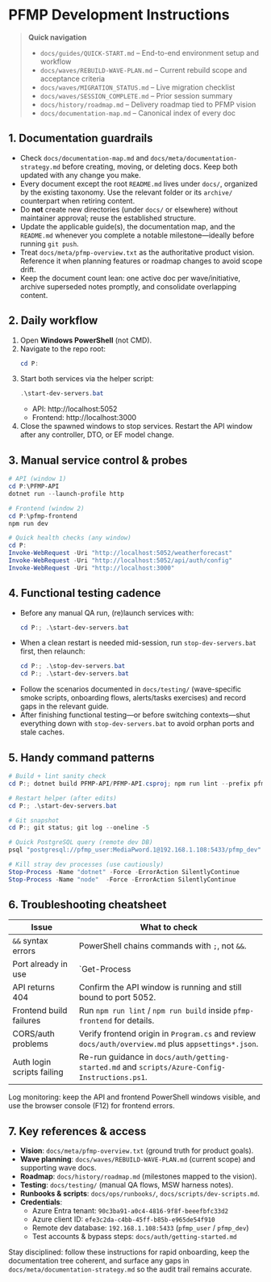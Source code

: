 ﻿# PFMP Development Instructions

> **Quick navigation**
> - `docs/guides/QUICK-START.md` – End-to-end environment setup and workflow
> - `docs/waves/REBUILD-WAVE-PLAN.md` – Current rebuild scope and acceptance criteria
> - `docs/waves/MIGRATION_STATUS.md` – Live migration checklist
> - `docs/waves/SESSION_COMPLETE.md` – Prior session summary
> - `docs/history/roadmap.md` – Delivery roadmap tied to PFMP vision
> - `docs/documentation-map.md` – Canonical index of every doc

## 1. Documentation guardrails

- Check `docs/documentation-map.md` and `docs/meta/documentation-strategy.md` before creating, moving, or deleting docs. Keep both updated with any change you make.
- Every document except the root `README.md` lives under `docs/`, organized by the existing taxonomy. Use the relevant folder or its `archive/` counterpart when retiring content.
- Do **not** create new directories (under `docs/` or elsewhere) without maintainer approval; reuse the established structure.
- Update the applicable guide(s), the documentation map, and the `README.md` whenever you complete a notable milestone—ideally before running `git push`.
- Treat `docs/meta/pfmp-overview.txt` as the authoritative product vision. Reference it when planning features or roadmap changes to avoid scope drift.
- Keep the document count lean: one active doc per wave/initiative, archive superseded notes promptly, and consolidate overlapping content.

## 2. Daily workflow

1. Open **Windows PowerShell** (not CMD).
2. Navigate to the repo root:
   ```powershell
   cd P:
   ```
3. Start both services via the helper script:
   ```powershell
   .\start-dev-servers.bat
   ```
   - API: http://localhost:5052
   - Frontend: http://localhost:3000
4. Close the spawned windows to stop services. Restart the API window after any controller, DTO, or EF model change.

## 3. Manual service control & probes

```powershell
# API (window 1)
cd P:\PFMP-API
dotnet run --launch-profile http

# Frontend (window 2)
cd P:\pfmp-frontend
npm run dev

# Quick health checks (any window)
cd P:
Invoke-WebRequest -Uri "http://localhost:5052/weatherforecast"
Invoke-WebRequest -Uri "http://localhost:5052/api/auth/config"
Invoke-WebRequest -Uri "http://localhost:3000"
```

## 4. Functional testing cadence

- Before any manual QA run, (re)launch services with:
   ```powershell
   cd P:; .\start-dev-servers.bat
   ```
- When a clean restart is needed mid-session, run `stop-dev-servers.bat` first, then relaunch:
   ```powershell
   cd P:; .\stop-dev-servers.bat
   cd P:; .\start-dev-servers.bat
   ```
- Follow the scenarios documented in `docs/testing/` (wave-specific smoke scripts, onboarding flows, alerts/tasks exercises) and record gaps in the relevant guide.
- After finishing functional testing—or before switching contexts—shut everything down with `stop-dev-servers.bat` to avoid orphan ports and stale caches.

## 5. Handy command patterns

```powershell
# Build + lint sanity check
cd P:; dotnet build PFMP-API/PFMP-API.csproj; npm run lint --prefix pfmp-frontend

# Restart helper (after edits)
cd P:; .\start-dev-servers.bat

# Git snapshot
cd P:; git status; git log --oneline -5

# Quick PostgreSQL query (remote dev DB)
psql "postgresql://pfmp_user:MediaPword.1@192.168.1.108:5433/pfmp_dev" --% -c "SELECT COUNT(*) FROM \"Users\";"

# Kill stray dev processes (use cautiously)
Stop-Process -Name "dotnet" -Force -ErrorAction SilentlyContinue
Stop-Process -Name "node"  -Force -ErrorAction SilentlyContinue
```

## 6. Troubleshooting cheatsheet

| Issue | What to check |
|-------|---------------|
| `&&` syntax errors | PowerShell chains commands with `;`, not `&&`. |
| Port already in use | `Get-Process | Where-Object { $_.ProcessName -match "(dotnet|node)" }` and terminate as needed. |
| API returns 404 | Confirm the API window is running and still bound to port 5052. |
| Frontend build failures | Run `npm run lint` / `npm run build` inside `pfmp-frontend` for details. |
| CORS/auth problems | Verify frontend origin in `Program.cs` and review `docs/auth/overview.md` plus `appsettings*.json`. |
| Auth login scripts failing | Re-run guidance in `docs/auth/getting-started.md` and `scripts/Azure-Config-Instructions.ps1`. |

Log monitoring: keep the API and frontend PowerShell windows visible, and use the browser console (F12) for frontend errors.

## 7. Key references & access

- **Vision**: `docs/meta/pfmp-overview.txt` (ground truth for product goals).
- **Wave planning**: `docs/waves/REBUILD-WAVE-PLAN.md` (current scope) and supporting wave docs.
- **Roadmap**: `docs/history/roadmap.md` (milestones mapped to the vision).
- **Testing**: `docs/testing/` (manual QA flows, MSW harness notes).
- **Runbooks & scripts**: `docs/ops/runbooks/`, `docs/scripts/dev-scripts.md`.
- **Credentials**:
  - Azure Entra tenant: `90c3ba91-a0c4-4816-9f8f-beeefbfc33d2`
  - Azure client ID: `efe3c2da-c4bb-45ff-b85b-e965de54f910`
  - Remote dev database: `192.168.1.108:5433` (`pfmp_user` / `pfmp_dev`)
  - Test accounts & bypass steps: `docs/auth/getting-started.md`

Stay disciplined: follow these instructions for rapid onboarding, keep the documentation tree coherent, and surface any gaps in `docs/meta/documentation-strategy.md` so the audit trail remains accurate.

